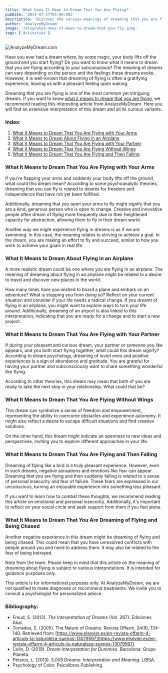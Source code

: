 ```yaml
---
title: 'What Does It Mean to Dream That You Are Flying?'
pubDate: '2024-07-27T05:00:00Z'
description: 'Discover the various meanings of dreaming that you are flying, from representing freedom and empowerment to interpreting feelings of insecurity.'
author: 'AnalyzeMyDream'
image: '/blog/what-does-it-mean-to-dream-that-you-fly.jpeg'
tags: ['Activities']
---
```


![AnalyzeMyDream.com](/blog/what-does-it-mean-to-dream-that-you-fly.jpeg)

Have you ever had a dream where, by some magic, your body lifts off the ground and you start flying? Do you want to know what it means to dream that you are flying according to your subconscious? The meaning of dreams can vary depending on the person and the feelings these dreams evoke. However, it is well-known that dreaming of flying is often a gratifying experience, leaving us with a pleasant feeling upon waking.

Dreaming that you are flying is one of the most common yet intriguing dreams. If you want to know [what it means to dream that you are flying](#what-it-means-to-dream-that-you-are-flying), we recommend reading this interesting article from AnalyzeMyDream. Here you will find an extensive interpretation of this dream and all its curious variants.

### Index:

1. [What It Means to Dream That You Are Flying with Your Arms](#what-it-means-to-dream-that-you-are-flying-with-your-arms)
2. [What It Means to Dream About Flying in an Airplane](#what-it-means-to-dream-about-flying-in-an-airplane)
3. [What It Means to Dream That You Are Flying with Your Partner](#what-it-means-to-dream-that-you-are-flying-with-your-partner)
4. [What It Means to Dream That You Are Flying Without Wings](#what-it-means-to-dream-that-you-are-flying-without-wings)
5. [What It Means to Dream That You Are Flying and Then Falling](#what-it-means-to-dream-that-you-are-flying-and-then-falling)

### What It Means to Dream That You Are Flying with Your Arms

If you're flapping your arms and suddenly your body lifts off the ground, what could this dream mean? According to some psychoanalytic theories, dreaming that you can fly is related to desires for freedom and independence that have not yet been fulfilled.

Additionally, dreaming that you open your arms to fly might signify that you are a kind, generous person who is open to change. Creative and innovative people often dream of flying more frequently due to their heightened capacity for abstraction, allowing them to fly in their dream world.

Another way we might experience flying in dreams is as if we are swimming. In this case, the meaning relates to striving to achieve a goal. In the dream, you are making an effort to fly and succeed, similar to how you work to achieve your goals in real life.

### What It Means to Dream About Flying in an Airplane

A more realistic dream could be one where you are flying in an airplane. The meaning of dreaming about flying in an airplane might be related to a desire to travel and discover new places in the world.

How many times have you wished to board a plane and embark on an adventure? What is stopping you from doing so? Reflect on your current situation and consider if your life needs a radical change. If you dreamt of flying in an airplane, you might want to explore ways to turn your life around. Additionally, dreaming of an airport is also linked to this interpretation, indicating that you are ready for a change and to start a new project.

### What It Means to Dream That You Are Flying with Your Partner

If during your pleasant and curious dream, your partner or someone you like appears, and you both start flying together, what could this dream signify? According to dream psychology, dreaming of loved ones and positive experiences is a sign of abundance and gratitude. You are grateful for having your partner and subconsciously want to share something wonderful like flying.

According to other theories, this dream may mean that both of you are ready to take the next step in your relationship. What could that be?

### What It Means to Dream That You Are Flying Without Wings

This dream can symbolize a sense of freedom and empowerment, representing the ability to overcome obstacles and experience autonomy. It might also reflect a desire to escape difficult situations and find creative solutions.

On the other hand, this dream might indicate an openness to new ideas and perspectives, inviting you to explore different approaches in your life.

### What It Means to Dream That You Are Flying and Then Falling

Dreaming of flying like a bird is a truly pleasant experience. However, even in such dreams, negative sensations and emotions like fear can appear. Dreaming that you are flying and then suddenly falling is related to a sense of personal insecurity and fear of failure. These fears are expressed in our unconscious, turning an enjoyable experience into something less pleasant.

If you want to learn how to combat these thoughts, we recommend reading this article on emotional and personal insecurity. Additionally, it's important to reflect on your social circle and seek support from them if you feel alone.

### What It Means to Dream That You Are Dreaming of Flying and Being Chased

Another negative experience in this dream might be dreaming of flying and being chased. This could mean that you have unresolved conflicts with people around you and need to address them. It may also be related to the fear of being betrayed.

Note from the team: Please keep in mind that this article on the meaning of dreaming about flying is subject to various interpretations. It is intended for guidance purposes only.

This article is for informational purposes only. At AnalyzeMyDream, we are not qualified to make diagnoses or recommend treatments. We invite you to consult a psychologist for personalized advice.

### Bibliography:

- Freud, S. (2013). *The Interpretation of Dreams* (Vol. 267). Ediciones Akal.
- Torrades, S. (2005). The Nature of Dreams. Revista Offarm, 24(9), 134-140. Retrieved from: [https://www.elsevier.es/en-revista-offarm-4-articulo-la-naturaleza-suenos-13079597](https://www.elsevier.es/en-revista-offarm-4-articulo-la-naturaleza-suenos-13079597)
- Colin, D. (2019). *Dream Interpretation for Dummies*. Barcelona: Grupo Planeta.
- Pérsico, L. (2013). *5,005 Dreams: Interpretation and Meaning*. LIBSA.
- Psychology of Color. Psicolibros Publishing.
